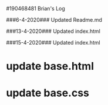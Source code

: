 
#190468481
Brian's Log

###6-4-2020###
Updated Readme.md

###13-4-2020###
Updated index.html

###15-4-2020###
Updated index.html

# update base.html
# update base.css

